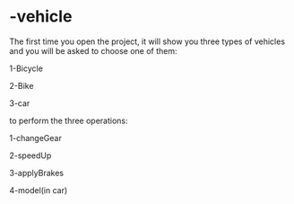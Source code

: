 # -vehicle
The first time you open the project, it will show you three types of vehicles and you will be asked to choose one of them:

1-Bicycle

2-Bike

3-car

to perform the three operations:

1-changeGear

2-speedUp

3-applyBrakes

4-model(in car)
